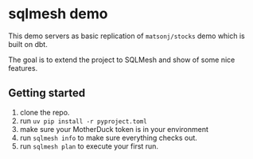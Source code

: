 # sqlmesh demo

This demo servers as basic replication of `matsonj/stocks` demo which is built on dbt.

The goal is to extend the project to SQLMesh and show of some nice features.

## Getting started

1. clone the repo.
2. run `uv pip install -r pyproject.toml`
3. make sure your MotherDuck token is in your environment
4. run `sqlmesh info` to make sure everything checks out.
5. run `sqlmesh plan` to execute your first run.

